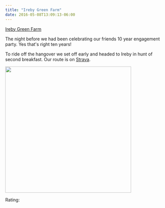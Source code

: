 ```yaml
---
title: "Ireby Green Farm"
date: 2016-05-08T13:09:13-06:00
---
```


[Ireby Green Farm](http://www.irebygreenfarm.co.uk/page_2982708.html)

The night before we had been celebrating our friends 10 year engagement party. Yes that's right ten years!

To ride off the hangover we set off early and headed to Ireby in hunt of second breakfast. Our route is on [Strava](https://www.strava.com/activities/569559022).


<img src="/img/122.jpg" width ="400">

Rating:

